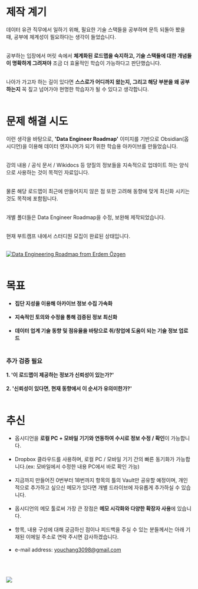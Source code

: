 # 제작 계기

데이터 유관 직무에서 일하기 위해, 필요한 기술 스택들을 공부하며 문득 되돌아 봤을 때, 공부에 체계성이 필요하다는 생각이 들었습니다.<br/><br/>

공부하는 입장에서 머릿 속에서 **체계화된 로드맵을 숙지하고, 기술 스택들에 대한 개념들이 명확하게 그려져야** 조금 더 효율적인 학습이 가능하다고 판단했습니다. <br/><br/>

나아가 가고자 하는 길이 있다면 **스스로가 어디까지 왔는지, 그리고 해당 부분을 왜 공부하는지** 꼭 짚고 넘어가야 현명한 학습자가 될 수 있다고 생각합니다. <br/><br/>


# 문제 해결 시도

이런 생각을 바탕으로, **'Data Engineer Roadmap'** 이미지를 기반으로 Obsidian(옵시디언)을 이용해 데이터 엔지니어가 되기 위한 학습용 아카이브를 만들었습니다. <br/><br/>

강의 내용 / 공식 문서 / Wikidocs 등 양질의 정보들을 지속적으로 업데이트 하는 양식으로 사용하는 것이 목적인 자료입니다. <br/><br/>

물론 해당 로드맵이 최근에 만들어지지 않은 점 또한 고려해 동향에 맞게 최신화 시키는 것도 목적에 포함됩니다. <br/><br/>

개별 폴더들은 Data Engineer Roadmap을 수정, 보완해 제작되었습니다. <br/><br/>

현재 부트캠프 내에서 스터디원 모집이 완료된 상태입니다. <br/><br/>

[![Data Engineering Roadmap from Erdem Özgen](https://github.com/ErdemOzgen/Data-Engineering-Roadmap/raw/main/DataEngRoadmap.png)](https://github.com/ErdemOzgen/Data-Engineering-Roadmap/raw/main/DataEngRoadmap.png"ErdemÖzgen") <br/><br/>

# 목표

- **집단 지성을 이용해 아카이브 정보 수집 가속화** <br/><br/>
- **지속적인 토의와 수정을 통해 검증된 정보 최신화** <br/><br/>
- **데이터 업계 기술 동향 및 점유율을 바탕으로 취/창업에 도움이 되는 기술 정보 업로드** <br/><br/>


### 추가 검증 필요

**1. '이 로드맵이 제공하는 정보가 신뢰성이 있는가?'** <br/><br/>
**2. '신뢰성이 있다면, 현재 동향에서 이 순서가 유의미한가?'** <br/><br/>


# 추신

- 옵시디언을 **로컬 PC + 모바일 기기와 연동하여 수시로 정보 수정 / 확인**이 가능합니다. <br/><br/>
- Dropbox 클라우드를 사용하며, 로컬 PC / 모바일 기기 간의 빠른 동기화가 가능합니다.(ex: 모바일에서 수정한 내용 PC에서 바로 확인 가능) <br/><br/>
- 지금까지 만들어진 0번부터 18번까지 항목의 틀의 Vault만 공유할 예정이며, 개인적으로 추가하고 싶으신 메모가 있다면 개별 드라이브에 자유롭게 추가하실 수 있습니다. <br/><br/>
- 옵시디언의 메모 툴로써 가장 큰 장점은 **메모 시각화와 다양한 확장자 사용**에 있습니다. <br/><br/>
- 항목, 내용 구성에 대해 궁금하신 점이나 피드백을 주실 수 있는 분들께서는 아래 기재된 이메일 주소로 연락 주시면 감사하겠습니다. <br/><br/>
- e-mail address: youchang3098@gmail.com <br/><br/>

<br/><br/>
![](https://i.imgur.com/F3SXE0B.png)
